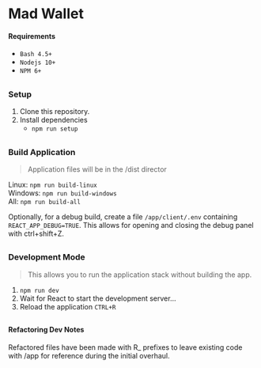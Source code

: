 # Mad Wallet

#### Requirements
- `Bash 4.5+`
- `Nodejs 10+`
- `NPM 6+`

##
### Setup

1. Clone this repository.
2. Install dependencies  
	- `npm run setup`

##
### Build Application
> Application files will be in the /dist director

Linux: `npm run build-linux`  
Windows: `npm run build-windows`    
All: `npm run build-all`

Optionally, for a debug build, create a file `/app/client/.env` containing `REACT_APP_DEBUG=TRUE`. This allows for opening and closing the debug panel with ctrl+shift+Z.

##
### Development Mode
> This allows you to run the application stack without building the app.

1. `npm run dev`
2. Wait for React to start the development server...
3. Reload the application `CTRL+R`

##
#### Refactoring Dev Notes
Refactored files have been made with R_ prefixes to leave existing code with /app for reference during the initial overhaul.
